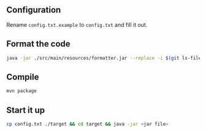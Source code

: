 ## Configuration

Rename `config.txt.example` to `config.txt` and fill it out.

## Format the code

```bash
java -jar ./src/main/resources/formatter.jar --replace -i $(git ls-files|grep \.java$)
```

## Compile

```bash
mvn package
```

## Start it up

```bash
cp config.txt ./target && cd target && java -jar <jar file>
```
